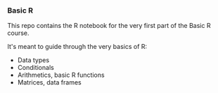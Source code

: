 ### Basic R 

This repo contains the R notebook for the very first part of the Basic R course. 

It's meant to guide through the very basics of R:

* Data types
* Conditionals
* Arithmetics, basic R functions 
* Matrices, data frames
